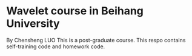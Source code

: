 # Wavelet course in Beihang University
By Chensheng LUO
This is a post-graduate course. This respo contains self-training code and homework code.